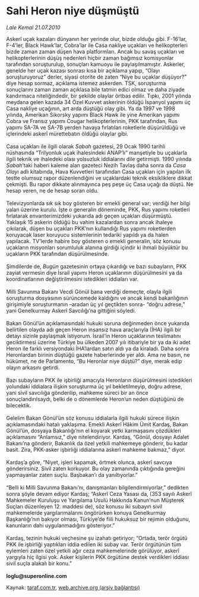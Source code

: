 # Sahi Heron niye düşmüştü

*Lale Kemal 21.07.2010*

<div class="yazi">Askerî uçak kazaları dünyanın her yerinde olur, bizde olduğu gibi. F-16’lar, F-4’ler, Black Hawk’lar, Cobra’lar ile Casa nakliye uçakları ve helikopterleri bizde zaman zaman düşen hava platformları. Ancak bu savaş uçakları ve helikopterlerinin düşüş nedenleri hiçbir zaman bağımsız komisyonlar tarafından soruşturulup, sonuçları kamuoyu ile paylaşılmamıştır. Askerler, genelde her uçak kazası sonrası kısa bir açıklama yapıp, “Olayı soruşturuyoruz” derler, siyasi otorite de zaten “Niye bu uçaklar düşüyor?” diye hesap sormaz, açıklama istemez askerden. TSK, soruşturma sonuçlarını zaman zaman açıklasa bile tatmin edici olmaz ve daha ziyade kandırmaca niteliğindedir, bir şekilde olaylar örtbas edilir. Tıpkı, 2001 yılında meydana gelen kazada 34 Özel Kuvvet askerinin öldüğü İspanyol yapımı üç Casa nakliye uçağının, art arda düştüğü olay gibi. Ya da 1997 ve 1998 yılında, Amerikan Sikorsky yapımı Black Hawk ile yine Amerikan yapımı Cobra ve Fransız yapımı Cougar helikopterlerinin, PKK tarafından, Rus yapımı SA-7A ve SA-7B yerden havaya fırlatılan roketlerle düşürüldüğü ve içlerindeki askerî mürettebatın öldüğü olaylar gibi. <br/><br/>Casa uçakları ile ilgili olarak <i>Sabah</i> gazetesi, 29 Ocak 1990 tarihli nüshasında “Trilyonluk uçak ihalesindeki ANAP’lı” manşetiyle bu uçaklarla ilgili teknik ve ihaledeki olası yolsuzluk iddialarını dile getirmişti. 1990 yılında <i>Sabah</i>’taki haberi kaleme alan gazeteci Nezih Tavlaş daha sonra da <i>Casa Olayı</i> adlı kitabında, Hava Kuvvetleri tarafından Casa uçakları için yapılan ilk testte olumsuz rapor düzenlendiğini ve uçaklardaki teknik eksikliklere dikkat çekmişti. Bu rapor dikkate alınmayınca peş peşe üç Casa uçağı da düştü. Ne hesap veren, ne de hesap soran oldu. <br/><br/>Televizyonlarda sık sık boy gösteren bir emekli general var; verdiği her bilgi yalan üzerine kurulu. İşte o generalin döneminde, PKK, Rus yapımı roketleri fırlatarak envanterimizdeki yukarıda adı geçen uçakları düşürmüştü. Yaklaşık 15 askerin öldüğü bu vahim kazalardan sonra ancak ihaleye çıkılarak, düşen bu uçakları PKK’nın kullandığı Rus yapımı roketlerden koruyacak laser koruyucu sistemlerinin tedariki yapıldı ya da halen yapılacak. TV’lerde habire boy gösteren o emekli generalin, söz konusu uçakların misyonları sorumluluk alanına girdiği içindir ki ihmali büyüktür bu uçakların PKK tarafından düşürülmesinde. <br/><br/>Şimdilerde de, <i>Bugün</i> gazetesinin ortaya çıkardığı ve bazı subayların, PKK zayiat vermesin diye İsrail yapımı Heron uçaklarının düşürülmesini ya da koordinatlarının değiştirilmesini istedikleri iddiaları var. <br/><br/>Milli Savunma Bakanı Vecdi Gönül bana verdiği demeçte, olayla ilgili soruşturma dosyasının sürüncemede kaldığını ve ancak kendi bakanlığının girişimiyle soruşturmanın –aradan üç yıl geçtikten sonra- “doğru adrese,” yani Genelkurmay Askerî Savcılığı’na gittiğini söyledi. <br/><br/>Bakan Gönül’ün açıklamasındaki hukuki soruna değinmeden önce yukarıda belirtilen olayda adı geçen Heron insansız hava araçlarıyla (İHA) ilgili bir detayı sizinle paylaşmak istiyorum. İsrail’in Heron uçaklarının teslimatını geciktirmesi üzerine Türkiye bu ülkeden 2007 yılı itibariyle bir ya da iki adet Heron ile farklı versiyondaki İHA’lardan satın aldı ya da kiraladı. Daha sonra Heronlardan birinin düştüğü gazete haberlerinde yer aldı. Ama ne basın, ne hükümet, ne de Parlamento, “Bu Heronlar niye düştü?” diye, merak edip olayın arkasını getirdi. <br/><br/>Bazı subayların PKK ile işbirliği amacıyla Heronların düşürülmesini istedikleri yolundaki iddialara ilişkin soruşturma üç yıl bekletilmeyip, doğru adrese, yani sivil savcılığa gönderilip, mahkeme süreci bir an önce sonuçlandırılsaydı, belki de o dönemlerde Heron’un neden düştüğünü de bilecektik. <br/><br/>Gelelim Bakan Gönül’ün söz konusu iddialarla ilgili hukuki sürece ilişkin açıklamasındaki hatalı yaklaşıma. Emekli Askerî Hâkim Ümit Kardaş, Bakan Gönül’ün, dosyaya Bakanlığı’nın el koyarak yetki karmaşasını çözdükleri açıklamasını “Anlamsız,” diye nitelendiriyor. Kardaş, “Gönül, dosyayı Adalet Bakanı’na gönderir, Bakanlık da özel yetkili mahkemeye gönderir, bu kadar basit. Zira, PKK-asker işbirliği iddialarına askerî mahkeme bakmaz,” diyor. <br/><br/>Kardaş’a göre, “Niyet, işleri kapamak, örtmek olunca, askerî savcıya gönderirsiniz. Sivil zaten korkuyor. Bu olay zamanında çıktığında gereğini yapmayanlar zaten suçlu. Başbakan’ı da yanıltıyorlar.” <br/><br/>“Belli ki Milli Savunma Bakanı’nı, danışmanları bilgilendirmiyorlar,” dedikten sonra şöyle devam ediyor Kardaş; “Askerî Ceza Yasası da, (353 sayılı Askerî Mahkemeler Kuruluşu ve Yargılama Usulü Hakkında Kanun’nun Müşterek Suçları düzenleyen 12. maddesi de), söz konusu iki subayın sivil mahkemelerde yargılanmalarını öngörürken konuya Genelkurmay Başkanlığı’nın bakıyor olması, Türkiye’de fiili hukuksuz bir rejimin olduğunu, kanunların dahi uygulanmadığını gösteriyor.” <br/><br/>Kardaş, tezinin hukuki veçhesine şu izahatı getiriyor; “Ortada, terör örgütü PKK ile işbirliği yaptıkları iddia edilen iki subay var. Terör örgütünün tüm eylemleri zaten özel yetkili ağır ceza mahkemelerinde görülüyor, askerî yargıyla hiç ilgisi yok. Asker kişilerin PKK örgütüne destek verdikleri iddiası sivil suçla alakalı bir konu.” <b><br/><br/>loglu@superonline.com</b></div>

Kaynak: [taraf.com.tr](http://www.taraf.com.tr:80/lale-kemal/makale-sahi-heron-niye-dusmustu.htm), [web.archive.org (arşiv bağlantısı)](http://web.archive.org/web/20100723005417/http://www.taraf.com.tr:80/lale-kemal/makale-sahi-heron-niye-dusmustu.htm)
